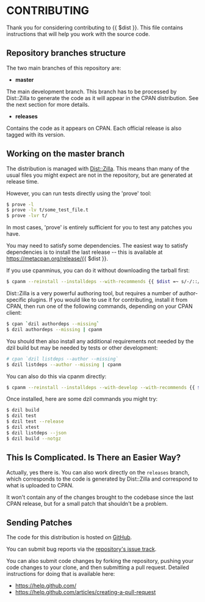 # CONTRIBUTING

Thank you for considering contributing to {{ $dist }}.
This file contains instructions that will help you work with
the source code.

## Repository branches structure

The two main branches of this repository are:

* **master**

The main development branch. This branch has to
be processed by Dist::Zilla to generate the
code as it will appear in the CPAN distribution. See the
next section for more details.

* **releases**

Contains the code as it appears on CPAN. Each official
release is also tagged with its version.

## Working on the master branch

The distribution is managed with [Dist::Zilla][distzilla].
This means than many of the usual files you might expect
are not in the repository, but are generated at release time.

However, you can run tests directly using the 'prove' tool:

``` bash
$ prove -l
$ prove -lv t/some_test_file.t
$ prove -lvr t/
```

In most cases, 'prove' is entirely sufficient for you to test any
patches you have.

You may need to satisfy some dependencies. The easiest way to satisfy
dependencies is to install the last release -- this is available at
https://metacpan.org/release/{{ $dist }}.

If you use cpanminus, you can do it without downloading the tarball first:

``` bash
$ cpanm --reinstall --installdeps --with-recommends {{ $dist =~ s/-/::/gr }}
```

Dist::Zilla is a very powerful authoring tool, but requires a number of
author-specific plugins. If you would like to use it for contributing,
install it from CPAN, then run one of the following commands, depending on
your CPAN client:

``` bash
$ cpan `dzil authordeps --missing`
$ dzil authordeps --missing | cpanm
```

You should then also install any additional requirements not needed by the
dzil build but may be needed by tests or other development:

``` bash
# cpan `dzil listdeps --author --missing`
$ dzil listdeps --author --missing | cpanm
```

You can also do this via cpanm directly:

``` bash
$ cpanm --reinstall --installdeps --with-develop --with-recommends {{ $dist =~ s/-/::/gr }}
```

Once installed, here are some dzil commands you might try:

``` bash
$ dzil build
$ dzil test
$ dzil test --release
$ dzil xtest
$ dzil listdeps --json
$ dzil build --notgz
```


## This Is Complicated. Is There an Easier Way?

Actually, yes there is. You can also work directly on the `releases` branch,
which corresponds to the code is generated by Dist::Zilla and
correspond to what is uploaded to CPAN.

It won't contain any of the changes brought to the codebase since the last
CPAN release, but for a small patch that shouldn't be a problem.

## Sending Patches

The code for this distribution is hosted on [GitHub][repository].

You can submit bug reports via the [repository's issue track][bugtracker].

You can also submit code changes by forking the repository, pushing your code
changes to your clone, and then submitting a pull request. Detailed
instructions for doing that is available here:

* https://help.github.com/
* https://help.github.com/articles/creating-a-pull-request

[distzilla]:  http://dzil.org/.
[repository]: https://github.com/perl5-dbi/DBD-Oracle/
[bugtracker]: https://github.com/perl5-dbi/DBD-Oracle/issues

